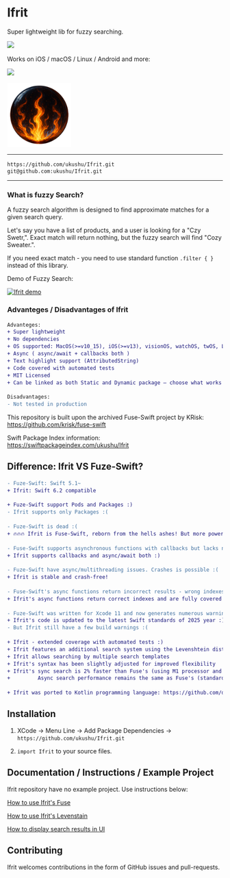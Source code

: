 # Ifrit

Super lightweight lib for fuzzy searching. 

[![](https://img.shields.io/endpoint?url=https%3A%2F%2Fswiftpackageindex.com%2Fapi%2Fpackages%2Fukushu%2FIfrit%2Fbadge%3Ftype%3Dswift-versions)](https://swiftpackageindex.com/ukushu/Ifrit)


Works on iOS / macOS / Linux / Android and more: 

[![](https://img.shields.io/endpoint?url=https%3A%2F%2Fswiftpackageindex.com%2Fapi%2Fpackages%2Fukushu%2FIfrit%2Fbadge%3Ftype%3Dplatforms)](https://swiftpackageindex.com/ukushu/Ifrit)

<img src="https://raw.githubusercontent.com/ukushu/Ifrit/main/Ifrit_Logo_360.png" width="150" height="150">


---

```
https://github.com/ukushu/Ifrit.git
git@github.com:ukushu/Ifrit.git
```

---

### What is fuzzy Search?

A fuzzy search algorithm is designed to find approximate matches for a given search query. 

Let's say you have a list of products, and a user is looking for a "Czy Swetr,". Exact match will return nothing, but the fuzzy search will find "Cozy Sweater.".

If you need exact match - you need to use standard function `.filter { }` instead of this library.

Demo of Fuzzy Search:
<!-- ![Demo](https://s17.postimg.org/47a90nmvj/bitap-search-demo.gif) -->

[![Ifrit demo][1]][1]

### Advanteges / Disadvantages of Ifrit

```diff
Advanteges:
+ Super lightweight
+ No dependencies
+ OS supported: MacOS(>=v10_15), iOS(>=v13), visionOS, watchOS, twOS, Linux
+ Async ( async/await + callbacks both )
+ Text highlight support (AttributedString)
+ Code covered with automated tests
+ MIT Licensed
+ Can be linked as both Static and Dynamic package — choose what works best for you

Disadvantages:
- Not tested in production
```

This repository is built upon the archived Fuse-Swift project by KRisk: https://github.com/krisk/fuse-swift

Swift Package Index information: https://swiftpackageindex.com/ukushu/Ifrit


## Difference: Ifrit VS Fuze-Swift?
```diff
- Fuze-Swift: Swift 5.1~
+ Ifrit: Swift 6.2 compatible

+ Fuze-Swift support Pods and Packages :)
- Ifrit supports only Packages :(

- Fuze-Swift is dead :(
+ 🔥🔥🔥 Ifrit is Fuse-Swift, reborn from the hells ashes! But more powerful and alive than ever! 🔥🔥🔥 :)

- Fuse-Swift supports asynchronous functions with callbacks but lacks native async/await support. :(
+ Ifrit supports callbacks and async/await both :)

- Fuze-Swift have async/multithreading issues. Crashes is possible :(
+ Ifrit is stable and crash-free!

- Fuse-Swift's async functions return incorrect results - wrong indexes. :((((
+ Ifrit's async functions return correct indexes and are fully covered with tests :)

- Fuze-Swift was written for Xcode 11 and now generates numerous warnings :(
+ Ifrit's code is updated to the latest Swift standards of 2025 year :) 
- But Ifrit still have a few build warnings :(

+ Ifrit - extended coverage with automated tests :)
+ Ifrit features an additional search system using the Levenshtein distance algorithm. :)
+ Ifrit allows searching by multiple search templates
+ Ifrit's syntax has been slightly adjusted for improved flexibility
+ Ifrit's sync search is 2% faster than Fuse's (using M1 processor and standard settings).
+         Async search performance remains the same as Fuse's (standard settings).

+ Ifrit was ported to Kotlin programming language: https://github.com/dfabulich/skip-ifrit
```

## Installation

1. XCode -> Menu Line -> Add Package Dependencies -> `https://github.com/ukushu/Ifrit.git`

2. `import Ifrit` to your source files.

## Documentation / Instructions / Example Project

Ifrit repository have no example project. Use instructions below:

[How to use Ifrit's Fuse](https://github.com/ukushu/Ifrit/blob/main/Documentation/FuseInstructions.md)

[How to use Ifrit's Levenstain](https://github.com/ukushu/Ifrit/blob/main/Documentation/LevenstainInstructions.md)

[How to display search results in UI](https://github.com/ukushu/Ifrit/blob/main/Documentation/HowToUseSrchResult.md)

## Contributing

Ifrit welcomes contributions in the form of GitHub issues and pull-requests.

  [1]: https://i.sstatic.net/8MwFeAHT.gif
